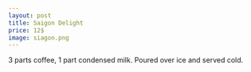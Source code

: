 ```yaml
---
layout: post
title: Saigon Delight
price: 12$
image: siagon.png
---
```


3 parts coffee, 1 part condensed milk. Poured over ice and served cold.